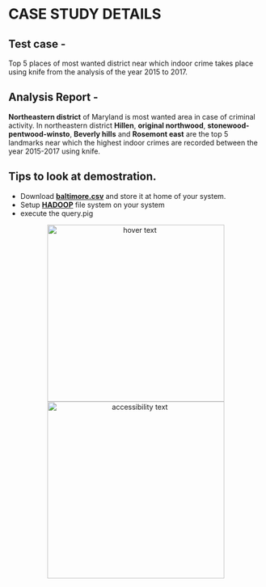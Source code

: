 # CASE STUDY DETAILS
## Test case -
Top 5 places of most wanted district near which indoor crime takes place using knife from the analysis of the year 2015 to 2017.

## Analysis Report -
<strong>Northeastern district</strong> of Maryland is most wanted area in case of criminal activity. In northeastern district <strong>Hillen</strong>, <strong>original northwood</strong>, <strong>stonewood-pentwood-winsto</strong>, <strong>Beverly hills</strong> and <strong>Rosemont east</strong> are the top 5 landmarks near which the highest indoor crimes are recorded between the year 2015-2017 using knife.

## Tips to look at demostration.
<ul>
<li>Download <strong><a href = "https://drive.google.com/file/d/1t5rmHwOHd4zCgtVE0WVeN-PWtkT2VSkx/view">baltimore.csv</a></strong> and store it at home of your system.</li>
<li>Setup <strong><a href = "https://www.guru99.com/how-to-install-hadoop.html">HADOOP</a></strong> file system on your system</li>
<li>execute the query.pig</li>
</ul>
<p align="center">
  <img src="~/Pictures/coursera.png" width="350" title="hover text">
  <img src="your_relative_path_here_number_2_large_name" width="350" alt="accessibility text">
</p>

